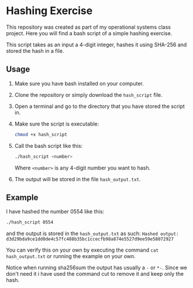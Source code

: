 # Hashing Exercise


This repository was created as part of my operational systems class project.
Here you will find a bash script of a simple hashing exercise.

This script takes as an input a 4-digit integer, hashes it using SHA-256 and stored the hash in a file.

## Usage

1. Make sure you have bash installed on your computer.

2. Clone the repository or simply download the `hash_script` file.

3. Open a terminal and go to the directory that you have stored the script in.

4. Make sure the script is executable:
	```bash
	chmod +x hash_script
	```
5. Call the bash script like this:
	```bash
	./hash_script <number>
	```
   Where `<number>` is any 4-digit number you want to hash. 

6. The output will be stored in the file `hash_output.txt`.

## Example


I have hashed the number 0554 like this:
```bash
./hash_script 0554
```
and the output is stored in the `hash_output.txt` as such:
`Hashed output: d3d29bda9ce1dd0de4c57fc488b35bc1ccecfb98a874e5527d9ee59e58072927`

You can verify this on your own by executing the command `cat hash_output.txt` or running the example on your own.

Notice when running sha256sum the output has usually a `-` or `*-`. Since we don't need it i have used the command cut to remove it and keep only the hash.
